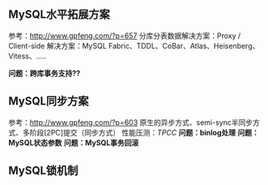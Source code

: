 ## MySQL水平拓展方案
参考：http://www.gpfeng.com/?p=657
分库分表数据解决方案：Proxy / Client-side
解决方案：MySQL Fabric、TDDL、CoBar、Atlas、Heisenberg、Vitess、…..

**问题：跨库事务支持??**

## MySQL同步方案
参考：http://www.gpfeng.com/?p=603
原生的异步方式、semi-sync半同步方式、多阶段[2PC]提交（同步方式）
性能压测：_TPCC_
**问题：binlog处理**
**问题：MySQL状态参数**
**问题：MySQL事务回滚**

## MySQL锁机制
